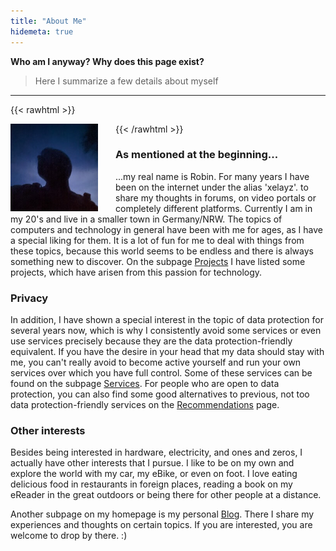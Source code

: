 ```yaml
---
title: "About Me"
hidemeta: true
---
```


**Who am I anyway? Why does this page exist?**

> Here I summarize a few details about myself

---

<!-- raw html -->

{{< rawhtml >}}

<style>

.robindiv {
    margin: 0em 2em -0.1em 0em;
    float: left;
}

.robin {
    height: 10em;
}

</style>

<div class="robindiv">

<img class="robin" src="robin.jpg">

</div>

{{< /rawhtml >}}

### As mentioned at the beginning...

...my real name is Robin. For many years I have been on the internet under the alias 'xelayz'. to share my thoughts in forums, on video portals or completely different platforms. Currently I am in my 20's and live in a smaller town in Germany/NRW. The topics of computers and technology in general have been with me for ages, as I have a special liking for them. It is a lot of fun for me to deal with things from these topics, because this world seems to be endless and there is always something new to discover. On the subpage [Projects](/en/projects/) I have listed some projects, which have arisen from this passion for technology.

### Privacy

In addition, I have shown a special interest in the topic of data protection for several years now, which is why I consistently avoid some services or even use services precisely because they are the data protection-friendly equivalent. If you have the desire in your head that my data should stay with me, you can't really avoid to become active yourself and run your own services over which you have full control. Some of these services can be found on the subpage [Services](/en/services). For people who are open to data protection, you can also find some good alternatives to previous, not too data protection-friendly services on the [Recommendations](/en/suggestions) page.

### Other interests

Besides being interested in hardware, electricity, and ones and zeros, I actually have other interests that I pursue. I like to be on my own and explore the world with my car, my eBike, or even on foot. I love eating delicious food in restaurants in foreign places, reading a book on my eReader in the great outdoors or being there for other people at a distance.

Another subpage on my homepage is my personal [Blog](/en/blogs). There I share my experiences and thoughts on certain topics. If you are interested, you are welcome to drop by there. :)
